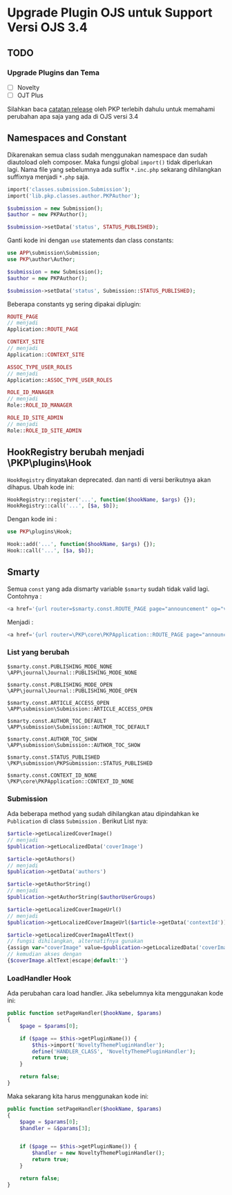 # Upgrade Plugin OJS untuk Support Versi OJS 3.4

## TODO

### Upgrade Plugins dan Tema

- [ ] Novelty
- [ ] OJT Plus

Silahkan baca [catatan release](https://docs.pkp.sfu.ca/dev/release-notebooks/en/3.4-release-notebook) oleh PKP terlebih dahulu untuk memahami perubahan apa saja yang ada di OJS versi 3.4

## Namespaces and Constant

Dikarenakan semua class sudah menggunakan namespace dan sudah diautoload oleh composer. Maka fungsi global `import()` tidak diperlukan lagi.
Nama file yang sebelumnya ada suffix `*.inc.php` sekarang dihilangkan suffixnya menjadi `*.php` saja.

```php
import('classes.submission.Submission');
import('lib.pkp.classes.author.PKPAuthor');

$submission = new Submission();
$author = new PKPAuthor();

$submission->setData('status', STATUS_PUBLISHED);
```

Ganti kode ini dengan `use` statements dan class constants:

```php
use APP\submission\Submission;
use PKP\author\Author;

$submission = new Submission();
$author = new PKPAuthor();

$submission->setData('status', Submission::STATUS_PUBLISHED);
```

Beberapa constants yg sering dipakai diplugin:

```php
ROUTE_PAGE
// menjadi
Application::ROUTE_PAGE

CONTEXT_SITE
// menjadi
Application::CONTEXT_SITE

ASSOC_TYPE_USER_ROLES
// menjadi
Application::ASSOC_TYPE_USER_ROLES

ROLE_ID_MANAGER
// menjadi
Role::ROLE_ID_MANAGER

ROLE_ID_SITE_ADMIN
// menjadi
Role::ROLE_ID_SITE_ADMIN
```

## HookRegistry berubah menjadi \PKP\plugins\Hook

`HookRegistry` dinyatakan deprecated. dan nanti di versi berikutnya akan dihapus. Ubah kode ini:

```php
HookRegistry::register('...', function($hookName, $args) {});
HookRegistry::call('...', [$a, $b]);
```

Dengan kode ini :

```php
use PKP\plugins\Hook;

Hook::add('...', function($hookName, $args) {});
Hook::call('...', [$a, $b]);
```

## Smarty

Semua `const` yang ada dismarty variable `$smarty` sudah tidak valid lagi. Contohnya :

```php
<a href='{url router=$smarty.const.ROUTE_PAGE page="announcement" op="view" path=$announcement->getId()}'>
```

Menjadi :

```php
<a href='{url router=\PKP\core\PKPApplication::ROUTE_PAGE page="announcement" op="view" path=$announcement->getId()}'>
```

### List yang berubah

```
$smarty.const.PUBLISHING_MODE_NONE
\APP\journal\Journal::PUBLISHING_MODE_NONE

$smarty.const.PUBLISHING_MODE_OPEN
\APP\journal\Journal::PUBLISHING_MODE_OPEN

$smarty.const.ARTICLE_ACCESS_OPEN
\APP\submission\Submission::ARTICLE_ACCESS_OPEN

$smarty.const.AUTHOR_TOC_DEFAULT
\APP\submission\Submission::AUTHOR_TOC_DEFAULT

$smarty.const.AUTHOR_TOC_SHOW
\APP\submission\Submission::AUTHOR_TOC_SHOW

$smarty.const.STATUS_PUBLISHED
\PKP\submission\PKPSubmission::STATUS_PUBLISHED

$smarty.const.CONTEXT_ID_NONE
\PKP\core\PKPApplication::CONTEXT_ID_NONE
```

### Submission

Ada beberapa method yang sudah dihilangkan atau dipindahkan ke `Publication` di class `Submission` .
Berikut List nya:

```php
$article->getLocalizedCoverImage()
// menjadi
$publication->getLocalizedData('coverImage')

$article->getAuthors()
// menjadi
$publication->getData('authors')

$article->getAuthorString()
// menjadi
$publication->getAuthorString($authorUserGroups)

$article->getLocalizedCoverImageUrl()
// menjadi
$publication->getLocalizedCoverImageUrl($article->getData('contextId'))

$article->getLocalizedCoverImageAltText()
// fungsi dihilangkan, alternatifnya gunakan
{assign var="coverImage" value=$publication->getLocalizedData('coverImage')}
// kemudian akses dengan
{$coverImage.altText|escape|default:''}
```

### LoadHandler Hook

Ada perubahan cara load handler. Jika sebelumnya kita menggunakan kode ini:

```php
public function setPageHandler($hookName, $params)
{
    $page = $params[0];

    if ($page == $this->getPluginName()) {
        $this->import('NoveltyThemePluginHandler');
        define('HANDLER_CLASS', 'NoveltyThemePluginHandler');
        return true;
    }

    return false;
}
```

Maka sekarang kita harus menggunakan kode ini:

```php
public function setPageHandler($hookName, $params)
{
    $page = $params[0];
    $handler = &$params[3];


    if ($page == $this->getPluginName()) {
        $handler = new NoveltyThemePluginHandler();
        return true;
    }

    return false;
}
```
